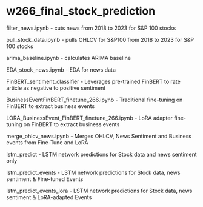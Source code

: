 # w266_final_stock_prediction

filter_news.ipynb - cuts news from 2018 to 2023 for S&P 100 stocks

pull_stock_data.ipynb - pulls OHLCV for S&P100 from 2018 to 2023 for S&P 100 stocks

arima_baseline.ipynb - calculates ARIMA baseline

EDA_stock_news.ipynb - EDA for news data

FinBERT_sentiment_classifier - Leverages pre-trained FinBERT to rate article as negative to positive sentiment

BusinessEventFinBERT_finetune_266.ipynb - Traditional fine-tuning on FinBERT to extract business events

LORA_BusinessEvent_FinBERT_finetune_266.ipynb - LoRA adapter fine-tuning on FinBERT to extract business events

merge_ohlcv_news.ipynb - Merges OHLCV, News Sentiment and Business events from Fine-Tune and LoRA

lstm_predict - LSTM network predictions for Stock data and news sentiment only

lstm_predict_events - LSTM network predictions for Stock data, news sentiment & Fine-tuned Events

lstm_predict_events_lora - LSTM network predictions for Stock data, news sentiment & LoRA-adapted Events

